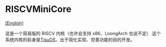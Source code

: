 # RISCVMiniCore
[[English]](https://github.com/belowthetree/TisuOS/README-EN.md)

这是一个简易版的 RISCV 内核（也许会支持 x86、LoongArch 也说不定）
这个系统内核的前身是[TisuOS](https://github.com/belowthetree/TisuOS)，出于简化实现、完善功能的目的开发。